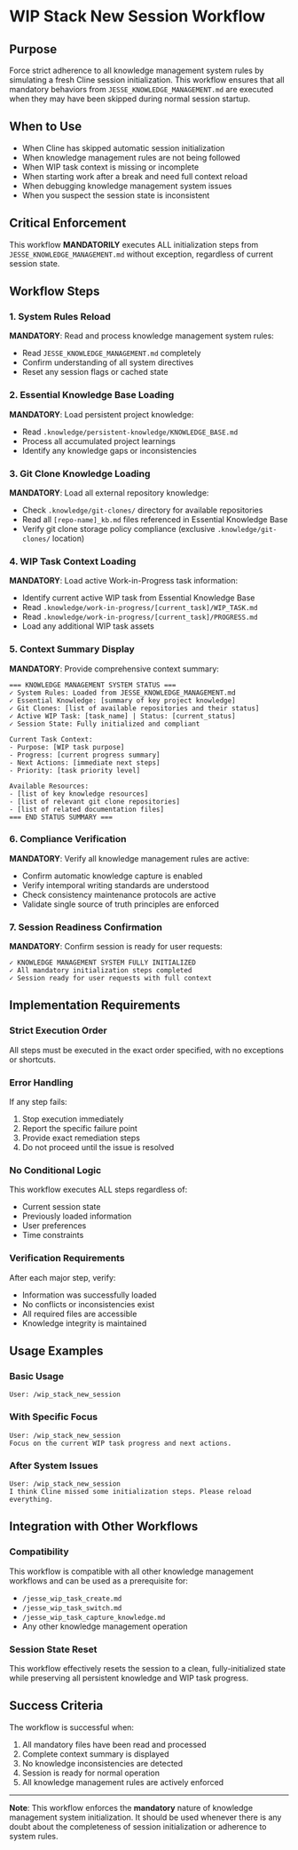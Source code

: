# WIP Stack New Session Workflow

## Purpose
Force strict adherence to all knowledge management system rules by simulating a fresh Cline session initialization. This workflow ensures that all mandatory behaviors from `JESSE_KNOWLEDGE_MANAGEMENT.md` are executed when they may have been skipped during normal session startup.

## When to Use
- When Cline has skipped automatic session initialization
- When knowledge management rules are not being followed
- When WIP task context is missing or incomplete
- When starting work after a break and need full context reload
- When debugging knowledge management system issues
- When you suspect the session state is inconsistent

## Critical Enforcement
This workflow **MANDATORILY** executes ALL initialization steps from `JESSE_KNOWLEDGE_MANAGEMENT.md` without exception, regardless of current session state.

## Workflow Steps

### 1. System Rules Reload
**MANDATORY**: Read and process knowledge management system rules:
- Read `JESSE_KNOWLEDGE_MANAGEMENT.md` completely
- Confirm understanding of all system directives
- Reset any session flags or cached state

### 2. Essential Knowledge Base Loading
**MANDATORY**: Load persistent project knowledge:
- Read `.knowledge/persistent-knowledge/KNOWLEDGE_BASE.md`
- Process all accumulated project learnings
- Identify any knowledge gaps or inconsistencies

### 3. Git Clone Knowledge Loading
**MANDATORY**: Load all external repository knowledge:
- Check `.knowledge/git-clones/` directory for available repositories
- Read all `[repo-name]_kb.md` files referenced in Essential Knowledge Base
- Verify git clone storage policy compliance (exclusive `.knowledge/git-clones/` location)

### 4. WIP Task Context Loading
**MANDATORY**: Load active Work-in-Progress task information:
- Identify current active WIP task from Essential Knowledge Base
- Read `.knowledge/work-in-progress/[current_task]/WIP_TASK.md`
- Read `.knowledge/work-in-progress/[current_task]/PROGRESS.md`
- Load any additional WIP task assets

### 5. Context Summary Display
**MANDATORY**: Provide comprehensive context summary:
```
=== KNOWLEDGE MANAGEMENT SYSTEM STATUS ===
✓ System Rules: Loaded from JESSE_KNOWLEDGE_MANAGEMENT.md
✓ Essential Knowledge: [summary of key project knowledge]
✓ Git Clones: [list of available repositories and their status]
✓ Active WIP Task: [task_name] | Status: [current_status]
✓ Session State: Fully initialized and compliant

Current Task Context:
- Purpose: [WIP task purpose]
- Progress: [current progress summary]
- Next Actions: [immediate next steps]
- Priority: [task priority level]

Available Resources:
- [list of key knowledge resources]
- [list of relevant git clone repositories]
- [list of related documentation files]
=== END STATUS SUMMARY ===
```

### 6. Compliance Verification
**MANDATORY**: Verify all knowledge management rules are active:
- Confirm automatic knowledge capture is enabled
- Verify intemporal writing standards are understood
- Check consistency maintenance protocols are active
- Validate single source of truth principles are enforced

### 7. Session Readiness Confirmation
**MANDATORY**: Confirm session is ready for user requests:
```
✓ KNOWLEDGE MANAGEMENT SYSTEM FULLY INITIALIZED
✓ All mandatory initialization steps completed
✓ Session ready for user requests with full context
```

## Implementation Requirements

### Strict Execution Order
All steps must be executed in the exact order specified, with no exceptions or shortcuts.

### Error Handling
If any step fails:
1. Stop execution immediately
2. Report the specific failure point
3. Provide exact remediation steps
4. Do not proceed until the issue is resolved

### No Conditional Logic
This workflow executes ALL steps regardless of:
- Current session state
- Previously loaded information
- User preferences
- Time constraints

### Verification Requirements
After each major step, verify:
- Information was successfully loaded
- No conflicts or inconsistencies exist
- All required files are accessible
- Knowledge integrity is maintained

## Usage Examples

### Basic Usage
```
User: /wip_stack_new_session
```

### With Specific Focus
```
User: /wip_stack_new_session
Focus on the current WIP task progress and next actions.
```

### After System Issues
```
User: /wip_stack_new_session
I think Cline missed some initialization steps. Please reload everything.
```

## Integration with Other Workflows

### Compatibility
This workflow is compatible with all other knowledge management workflows and can be used as a prerequisite for:
- `/jesse_wip_task_create.md`
- `/jesse_wip_task_switch.md`
- `/jesse_wip_task_capture_knowledge.md`
- Any other knowledge management operation

### Session State Reset
This workflow effectively resets the session to a clean, fully-initialized state while preserving all persistent knowledge and WIP task progress.

## Success Criteria
The workflow is successful when:
1. All mandatory files have been read and processed
2. Complete context summary is displayed
3. No knowledge inconsistencies are detected
4. Session is ready for normal operation
5. All knowledge management rules are actively enforced

---

**Note**: This workflow enforces the **mandatory** nature of knowledge management system initialization. It should be used whenever there is any doubt about the completeness of session initialization or adherence to system rules.
